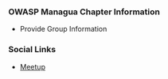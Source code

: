 ### OWASP Managua Chapter Information
* Provide Group Information

### Social Links
* [Meetup](#)


